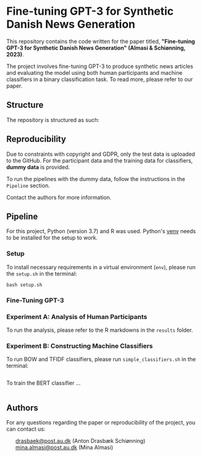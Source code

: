 # Fine-tuning GPT-3 for Synthetic Danish News Generation
This repository contains the code written for the paper titled, **"Fine-tuning GPT-3 for Synthetic Danish News Generation" (Almasi & Schiønning, 2023)**. 

The project involves fine-tuning GPT-3 to produce synthetic news articles and evaluating the model using both human participants and machine classifiers in a binary classification task. To read more, please refer to our paper. 

## Structure 
The repository is structured as such:


## Reproducibility  
Due to constraints with copyright and GDPR, only the test data is uploaded to the GitHub. For the participant data and the training data for classifiers, **dummy data** is provided.

To run the pipelines with the dummy data, follow the instructions in the `Pipeline` section. 

Contact the authors for more information. 

## Pipeline 
For this project, Python (version 3.7) and R was used. Python's [venv](https://docs.python.org/3/library/venv.html) needs to be installed for the setup to work.

### Setup 
To install necessary requirements in a virtual environment (`env`), please run the `setup.sh` in the terminal: 
```
bash setup.sh
```

### Fine-Tuning GPT-3

### Experiment A: Analysis of Human Participants  
To run the analysis, please refer to the R markdowns in the `results` folder. 

### Experiment B: Constructing Machine Classifiers
To run BOW and TFIDF classifiers, please run `simple_classifiers.sh` in the terminal:
```

```

To train the BERT classifier ... 
```

```

## Authors 
For any questions regarding the paper or reproducibility of the project, you can contact us:
<ul style="list-style-type: none;">
  <li><a href="mailto:drasbaek@post.au.dk">drasbaek@post.au.dk</a>
(Anton Drasbæk Schiønning)</li>
    <li><a href="mailto: mina.almasi@post.au.dk"> mina.almasi@post.au.dk</a>
(Mina Almasi)</li>
</ul>
